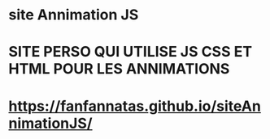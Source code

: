 #
# site Annimation JS
#
# SITE PERSO QUI UTILISE JS CSS ET HTML POUR LES ANNIMATIONS 
#
# https://fanfannatas.github.io/siteAnnimationJS/
#
